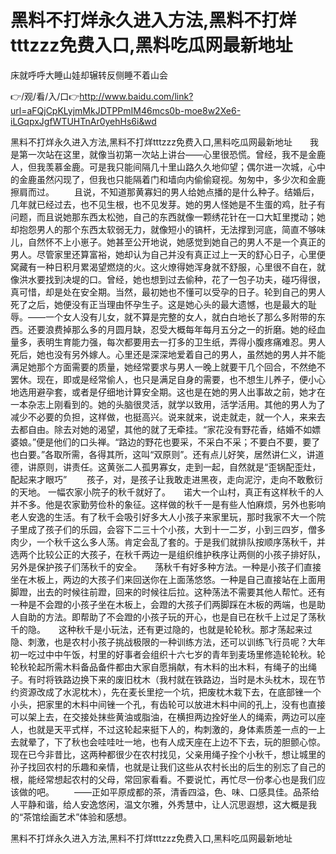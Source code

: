 # 黑料不打烊永久进入方法,黑料不打烊tttzzz免费入口,黑料吃瓜网最新地址
床就呼呼大睡山娃却辗转反侧睡不着山会

👉/观/看/入/口👉http://www.baidu.com/link?url=aFQjCpKLyjmMkJDTPPmIM46mcs0b-moe8w2Xe6-iLGqpxJgfWTUHTnAr0yehHs6i&wd

黑料不打烊永久进入方法,黑料不打烊tttzzz免费入口,黑料吃瓜网最新地址　　我是第一次站在这里，就像当初第一次站上讲台——心里很恐慌。曾经，我不是金鹿人，但我羡慕金鹿。可是我只能间隔几十里山路久久地仰望；偶尔进一次城，心中的金鹿虽然闪现了，但我也只能隔着门和墙向内偷偷窥视。匆匆中，多少次和金鹿擦肩而过。
　　且说，不知道那黄寡妇的男人给她点播的是什么种子。结婚后，几年就已经过去，也不见生根，也不见发芽。她的男人怪她是不生蛋的鸡，肚子有问题，而且说她那东西太松弛，自己的东西就像一颗绣花针在一口大缸里搅动；她却抱怨男人的那个东西太软弱无力，就像短小的镐杆，无法撑到河底，简直不够味儿，自然怀不上小崽子。她甚至公开地说，她感觉到她自己的男人不是一个真正的男人。尽管家里还算富裕，她却认为自己并没有真正过上一天的舒心日子，心里便窝藏有一种日积月累渴望燃烧的火。这火燎得她浑身就不舒服，心里很不自在，就像洪水要找到决堤的口。曾经，她也想到过去偷种，花了一包子功夫，碰巧得很，真可惜，却是处在安全期。当然，最初她也不懂可以受孕的日子。轮到自己的男人死了之后，她便没有正当理由怀孕生子。这是她心头的最大遗憾，也是最大的耻辱。——一个女人没有儿女，就不算是完整的女人，就白白地长了那么多附带的东西。还要浪费掉那么多的月圆月缺，忍受大概每年每月五分之一的折磨。她的经血量多，表明生育能力强，每次都要用去一打多的卫生纸，弄得小腹疼痛难忍。男人死后，她也没有另外嫁人。心里还是深深地爱着自己的男人，虽然她的男人并不能满足她那个方面需要的质量，她经常要求与男人一晚上就要干几个回合，不然绝不罢休。现在，即或是经常偷人，也只是满足自身的需要，也不想生儿养子，便小心地选用避孕套，或者是仔细地计算安全期。这也是在她的男人出事故之前，她才在一本杂志上刚看到的。她的头脑很灵活，就学以致用，活学活用。其他的男人为了减少不必要的负担，这样做，也挺高兴。说来就来，说走就走，就一个人，来来去去都自由。除去对她的渴望，其他的就了无牵挂。“家花没有野花香，结婚不如嫖婆娘。”便是他们的口头禅。“路边的野花也要采，不采白不采；不要白不要，要了也白要。”各取所需，各得其所，这叫“双原则”。还有点儿好笑，居然讲仁义，讲道德，讲原则，讲责任。这黄张二人孤男寡女，走到一起，自然就是“歪锅配歪灶，配起来才眼巧”
　　孩子，对，是孩子让我敢走进黑夜，走向泥泞，走向不敢敷衍的天地。
一幅农家小院子的秋千就好了。　　诺大一个山村，真正有这样秋千的人并不多。他是农家勤劳俭朴的象征。这样做的秋千一是有些人怕麻烦，另外也影响老人安逸的生活。有了秋千会吸引好多大人小孩子来家里玩，那时我家不大一个院子里成了孩子们的乐园，会容下二三十个小孩，大到十一二岁，小到三四岁，僧多肉少，一个秋千这么多人荡。肯定会乱了套的。于是我们就排队按顺序荡秋千，并选两个比较公正的大孩子，在秋千两边一是组织维护秩序让两侧的小孩子排好队，另外是保护孩子们荡秋千的安全。　　荡秋千有好多种方法。一种是小孩子们直接坐在木板上，两边的大孩子们来回送你在上面荡悠悠。一种是自己直接站在上面用脚蹬，出去的时候往前蹬，回来的时候往后拉。这种荡法不需要其他人帮忙。还有一种是不会蹬的小孩子坐在木板上，会蹬的大孩子们两脚踩在木板的两端，也是助人自助的方法。即帮助了不会蹬的小孩子玩的开心，也是自已在秋千上过足了荡秋千的隐。　　这种秋千是小玩法，还有更过隐的，也就是轮轮秋。那才荡起来过隐、刺激，也是农村小孩子挑战极限的一种训练方法，还可以训练飞行员呢？大年初一吃过中中午饭，村里的好事者会组织十六七岁的青年到麦场里修造轮轮秋。轮轮秋轮起所需木料备品备件都由大家自愿捐献，有木料的出木料，有绳子的出绳子。有时将铁路边换下来的废旧枕木（我村就在铁路边，当时是木头枕木，现在节约资源改成了水泥枕木），先在麦长里挖一个坑，把废枕木栽下去，在底部锉一个小头，把家里的木料中间锉一个孔，有齿轮可以放进木料中间的孔上，没有也直接可以架上去，在交接处抹些黄油或脂油，在横担两边拴好坐人的绳索，两边可以座人，也就是天平式样，不过这轮起来挺下人的，构刺激的，身体素质差一点的一上去就晕了，下了秋也会哇哇吐一地，也有人成天座在上边不下去，玩的胆颤心惊。　　现在已今非昔比，这两种都很少在农村找见，父亲用绳子拴个小秋千，想让城里的孙子找回农村的乐趣和亲情，也就是让我们这些从农村长出的后生的别忘了自己的根，能经常想起农村的父母，常回家看看。不要说忙，再忙尽一份孝心也是我们应该做的吧。
　　——正如平原成都的茶，清香四溢，色、味、口感具佳。品茶给人平静和谐，给人安逸悠闲，温文尔雅，外秀慧中，让人沉思遐想，这大概是我的“茶馆绘画艺术”体验和感想。

黑料不打烊永久进入方法,黑料不打烊tttzzz免费入口,黑料吃瓜网最新地址
